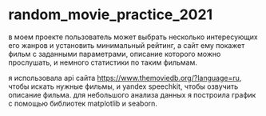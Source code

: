 # random_movie_practice_2021

в моем проекте пользователь может выбрать несколько интересующих его жанров и установить минимальный рейтинг, а сайт ему покажет фильм с заданными параметрами, описание которого можно прослушать, и немного статистики по таким фильмам.

я использовала api сайта https://www.themoviedb.org/?language=ru, чтобы искать нужные фильмы, и yandex speechkit, чтобы озвучить описание фильма. для небольшого анализа данных я построила график с помощью библиотек matplotlib и seaborn.

